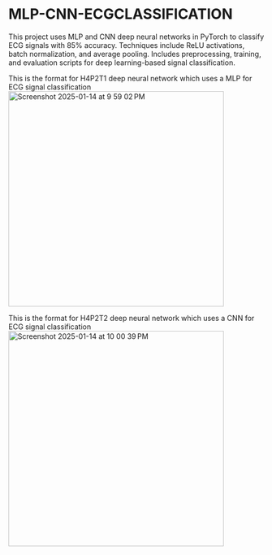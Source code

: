 # MLP-CNN-ECGCLASSIFICATION
This project uses MLP and CNN deep neural networks in PyTorch to classify ECG signals with 85% accuracy. Techniques include ReLU activations, batch normalization, and average pooling. Includes preprocessing, training, and evaluation scripts for deep learning-based signal classification.

This is the format for H4P2T1 deep neural network which uses a MLP for ECG signal classification
<img width="424" alt="Screenshot 2025-01-14 at 9 59 02 PM" src="https://github.com/user-attachments/assets/e22a06c4-2653-41bc-935e-54211e48c65b" />

This is the format for H4P2T2 deep neural network which uses a CNN for ECG signal classification
<img width="424" alt="Screenshot 2025-01-14 at 10 00 39 PM" src="https://github.com/user-attachments/assets/802773ad-6c56-46ea-abd3-8481fb9af1ea" />
